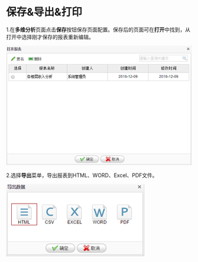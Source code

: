 # 保存&导出&打印

1.在**多维分析**页面点击**保存**按钮保存页面配置。保存后的页面可在**打开**中找到，从打开中选择刚才保存的报表重新编辑。

![](/assets/import37.png)

2.选择**导出**菜单，导出报表到HTML、WORD、Excel、PDF文件。

![](/assets/import38.png)

